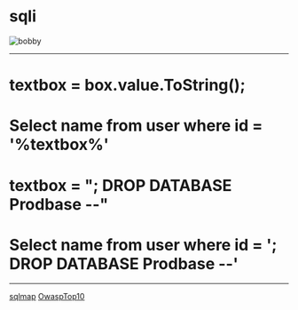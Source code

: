 # sqli
![bobby](http://daddytypes.com/archive/xkcd_bobby_tables.jpg)

-----------------------------

# textbox = box.value.ToString();
# Select name from user where id = '%textbox%'

# textbox = "; DROP DATABASE Prodbase --"
# Select name from user where id = '; DROP DATABASE Prodbase --'

-----------------------------
[sqlmap](http://sqlmap.org/)
[OwaspTop10](https://www.owasp.org/index.php/Main_Page)